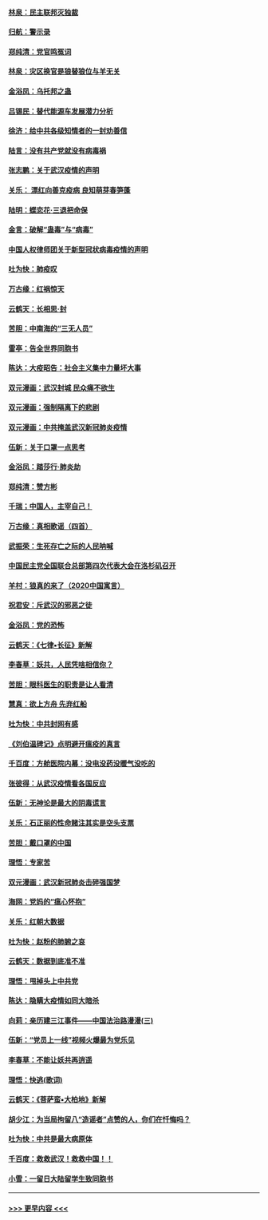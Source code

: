 #### [林泉：民主联邦灭独裁](../pages/nsc993/n11870998.md?t=02152202) 
#### [归航：警示录](../pages/nsc993/n11870963.md?t=02152202) 
#### [郑纯清：党官鸣冤词](../pages/nsc993/n11870938.md?t=02152202) 
#### [林泉：灾区换官是狼替狼位与羊无关](../pages/nsc993/n11870896.md?t=02152202) 
#### [金浴凤：乌托邦之蛊](../pages/nsc993/n11870879.md?t=02152202) 
#### [吕锡民：替代能源车发展潜力分析](../pages/nsc993/n11870656.md?t=02152202) 
#### [徐济：给中共各级知情者的一封劝善信](../pages/nsc993/n11868561.md?t=02152202) 
#### [陆言：没有共产党就没有病毒祸](../pages/nsc993/n11868232.md?t=02152202) 
#### [张志鹏：关于武汉疫情的声明](../pages/nsc993/n11867182.md?t=02152202) 
#### [关乐： 漂红向善克疫病 良知萌芽春笋蓬](../pages/nsc993/n11865710.md?t=02152202) 
#### [陆明：蝶恋花‧三退把命保](../pages/nsc993/n11865673.md?t=02152202) 
#### [金言：破解“蛊毒”与“病毒”](../pages/nsc993/n11864103.md?t=02152202) 
#### [中国人权律师团关于新型冠状病毒疫情的声明](../pages/nsc993/n11864249.md?t=02152202) 
#### [吐为快：肺疫叹](../pages/nsc993/n11864027.md?t=02152202) 
#### [万古缘：红祸惊天](../pages/nsc993/n11864079.md?t=02152202) 
#### [云鹤天：长相思‧封](../pages/nsc993/n11864006.md?t=02152202) 
#### [苦胆：中南海的“三无人员”](../pages/nsc993/n11862997.md?t=02152202) 
#### [雷亭：告全世界同胞书](../pages/nsc993/n11862572.md?t=02152202) 
#### [陈达：大疫昭告：社会主义集中力量坏大事](../pages/nsc993/n11859419.md?t=02152202) 
#### [双元漫画：武汉封城 民众痛不欲生](../pages/nsc993/n11859287.md?t=02152202) 
#### [双元漫画：强制隔离下的悲剧](../pages/nsc993/n11859244.md?t=02152202) 
#### [双元漫画：中共掩盖武汉新冠肺炎疫情](../pages/nsc993/n11858249.md?t=02152202) 
#### [伍新：关于口罩一点思考](../pages/nsc993/n11859195.md?t=02152202) 
#### [金浴凤：踏莎行‧肺炎劫](../pages/nsc993/n11858227.md?t=02152202) 
#### [郑纯清：赞方彬](../pages/nsc993/n11856803.md?t=02152202) 
#### [千瑞；中国人，主宰自己！](../pages/nsc993/n11856793.md?t=02152202) 
#### [万古缘：真相歌谣（四首）](../pages/nsc993/n11856263.md?t=02152202) 
#### [武振荣：生死存亡之际的人民呐喊](../pages/nsc993/n11856256.md?t=02152202) 
#### [中国民主党全国联合总部第四次代表大会在洛杉矶召开](../pages/nsc993/n11856344.md?t=02152202) 
#### [羊村：狼真的来了（2020中国寓言）](../pages/nsc993/n11856229.md?t=02152202) 
#### [祝君安：斥武汉的邪恶之徒](../pages/nsc993/n11855861.md?t=02152202) 
#### [金浴凤：党的恐怖](../pages/nsc993/n11855849.md?t=02152202) 
#### [云鹤天：《七律▪长征》新解](../pages/nsc993/n11855479.md?t=02152202) 
#### [李春草：妖共，人民凭啥相信你？](../pages/nsc993/n11855196.md?t=02152202) 
#### [苦胆：眼科医生的职责是让人看清](../pages/nsc993/n11853840.md?t=02152202) 
#### [慧真：欲上方舟 先弃红船](../pages/nsc993/n11853483.md?t=02152202) 
#### [吐为快：中共封网有感](../pages/nsc993/n11852575.md?t=02152202) 
#### [《刘伯温碑记》点明避开瘟疫的真言](../pages/nsc993/n11852128.md?t=02152202) 
#### [千百度：方舱医院内幕：没电没药没暖气没吃的](../pages/nsc993/n11850211.md?t=02152202) 
#### [张彼得：从武汉疫情看各国反应](../pages/nsc993/n11850102.md?t=02152202) 
#### [伍新：无神论是最大的阴毒谎言](../pages/nsc993/n11846129.md?t=02152202) 
#### [关乐：石正丽的性命赌注其实是空头支票](../pages/nsc993/n11846109.md?t=02152202) 
#### [苦胆：戴口罩的中国](../pages/nsc993/n11845576.md?t=02152202) 
#### [理悟：专家苦](../pages/nsc993/n11845564.md?t=02152202) 
#### [双元漫画：武汉新冠肺炎击碎强国梦](../pages/nsc993/n11843320.md?t=02152202) 
#### [海网：党妈的“瘟心怀抱”](../pages/nsc993/n11840740.md?t=02152202) 
#### [关乐：红朝大数据](../pages/nsc993/n11840675.md?t=02152202) 
#### [吐为快：赵粉的肺腑之哀](../pages/nsc993/n11840618.md?t=02152202) 
#### [云鹤天：数据到底准不准](../pages/nsc993/n11840325.md?t=02152202) 
#### [理悟：甩掉头上中共党](../pages/nsc993/n11838826.md?t=02152202) 
#### [陈达：隐瞒大疫情如同大暗杀](../pages/nsc993/n11838771.md?t=02152202) 
#### [向莉：亲历建三江事件——中国法治路漫漫(三)](../pages/nsc993/n11831825.md?t=02152202) 
#### [伍新：“党员上一线”视频火爆最为党乐见](../pages/nsc993/n11838200.md?t=02152202) 
#### [李春草：不能让妖共再逍遥](../pages/nsc993/n11838102.md?t=02152202) 
#### [理悟：快逃(歌词)](../pages/nsc993/n11838083.md?t=02152202) 
#### [云鹤天：《菩萨蛮▪大柏地》新解](../pages/nsc993/n11838059.md?t=02152202) 
#### [胡少江：为当局拘留八“造谣者”点赞的人，你们在忏悔吗？](../pages/nsc993/n11836801.md?t=02152202) 
#### [吐为快：中共是最大病原体](../pages/nsc993/n11836748.md?t=02152202) 
#### [千百度：救救武汉！救救中国！！](../pages/nsc993/n11836145.md?t=02152202) 
#### [小雪：一留日大陆留学生致同胞书](../pages/nsc993/n11834624.md?t=02152202) 

----
#### [ >>> 更早内容 <<< ](../indexes/nsc993-earlier.md)
